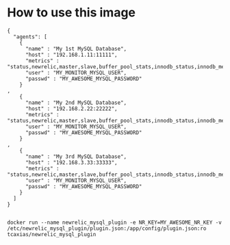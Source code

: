# How to use this image

    {
      "agents": [
        {
          "name" : "My 1st MySQL Database",
          "host" : "192.168.1.11:11111",
          "metrics" : "status,newrelic,master,slave,buffer_pool_stats,innodb_status,innodb_metrics,innodb_mutex",
          "user" : "MY_MONITOR_MYSQL_USER",
          "passwd" : "MY_AWESOME_MYSQL_PASSWORD"
        }
    ,
        {
          "name" : "My 2nd MySQL Database",
          "host" : "192.168.2.22:22222",
          "metrics" : "status,newrelic,master,slave,buffer_pool_stats,innodb_status,innodb_metrics,innodb_mutex",
          "user" : "MY_MONITOR_MYSQL_USER",
          "passwd" : "MY_AWESOME_MYSQL_PASSWORD"
        }
    ,
        {
          "name" : "My 3rd MySQL Database",
          "host" : "192.168.3.33:33333",
          "metrics" : "status,newrelic,master,slave,buffer_pool_stats,innodb_status,innodb_metrics,innodb_mutex",
          "user" : "MY_MONITOR_MYSQL_USER",
          "passwd" : "MY_AWESOME_MYSQL_PASSWORD"
        }
      ]
    }


    docker run --name newrelic_mysql_plugin -e NR_KEY=MY_AWESOME_NR_KEY -v /etc/newrelic_mysql_plugin/plugin.json:/app/config/plugin.json:ro tcaxias/newrelic_mysql_plugin
